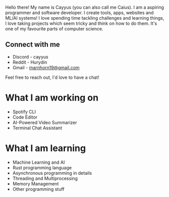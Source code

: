 Hello there! My name is Cayyus (you can also call me Caius). I am a aspiring programmer and software developer. I create tools, apps, websites and ML/AI systems! I love spending time tackling challenges and learning things, I love taking projects which seem tricky and think on how to do them. It's one of my favourite parts of computer science.

## Connect with me
- Discord - cayyus
- Reddit - Hurydin
- Gmail - marnhorn19@gmail.com <br>

Feel free to reach out, I'd love to have a chat!

# What I am working on
- Spotify CLI 
- Code Editor 
- AI-Powered Video Summarizer
- Terminal Chat Assistant

# What I am learning 
- Machine Learning and AI
- Rust programming language
- Asynchronous programming in details
- Threading and Multiprocessing
- Memory Management
- Other programming stuff
<!---
Daviehoff/Daviehoff is a ✨ special ✨ repository because its `README.md` (this file) appears on your GitHub profile.
You can click the Preview link to take a look at your changes.
--->

